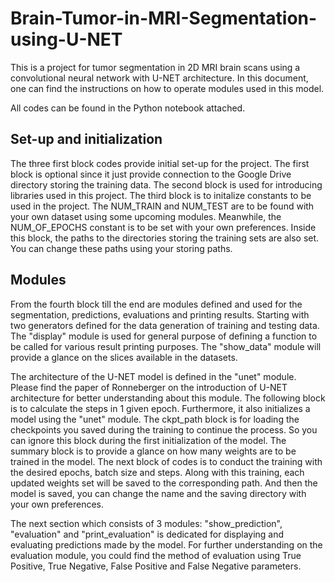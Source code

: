 # Brain-Tumor-in-MRI-Segmentation-using-U-NET
 This is a project for tumor segmentation in 2D MRI brain scans using a convolutional neural network with U-NET architecture.
 In this document, one can find the instructions on how to operate modules used in this model.
 
 All codes can be found in the Python notebook attached.
 
 ## Set-up and initialization
 The three first block codes provide initial set-up for the project.
 The first block is optional since it just provide connection to the Google Drive directory storing the training data.
 The second block is used for introducing libraries used in this project.
 The third block is to initalize constants to be used in the project.
 The NUM_TRAIN and NUM_TEST are to be found with your own dataset using some upcoming modules.
 Meanwhile, the NUM_OF_EPOCHS constant is to be set with your own preferences.
 Inside this block, the paths to the directories storing the training sets are also set.
 You can change these paths using your storing paths.
 
 ## Modules
 From the fourth block till the end are modules defined and used for the segmentation, predictions, evaluations and printing results.
 Starting with two generators defined for the data generation of training and testing data.
 The "display" module is used for general purpose of defining a function to be called for various result printing purposes.
 The "show_data" module will provide a glance on the slices available in the datasets.
 
 The architecture of the U-NET model is defined in the "unet" module. 
 Please find the paper of Ronneberger on the introduction of U-NET architecture for better understanding about this module.
 The following block is to calculate the steps in 1 given epoch.
 Furthermore, it also initializes a model using the "unet" module.
 The ckpt_path block is for loading the checkpoints you saved during the training to continue the process.
 So you can ignore this block during the first initialization of the model.
 The summary block is to provide a glance on how many weights are to be trained in the model.
 The next block of codes is to conduct the training with the desired epochs, batch size and steps.
 Along with this training, each updated weights set will be saved to the corresponding path.
 And then the model is saved, you can change the name and the saving directory with your own preferences.
 
 The next section which consists of 3 modules: "show_prediction", "evaluation" and "print_evaluation" is dedicated for displaying and evaluating predictions made by the model.
 For further understanding on the evaluation module, you could find the method of evaluation using True Positive, True Negative, False Positive and False Negative parameters.
 
 
 

